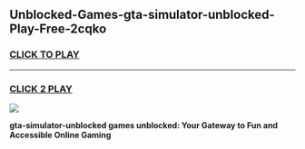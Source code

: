 
## Unblocked-Games-gta-simulator-unblocked-Play-Free-2cqko
<h3>
<a href="https://premium76.site?title=gta-simulator-unblocked&ref=20M">CLICK TO PLAY</a></h3>
<hr>

<h3>
<a href="https://premium76.site?title=gta-simulator-unblocked&ref=20M">CLICK 2 PLAY</a>
  
</h3>

<a href="https://premium76.site?title=gta-simulator-unblocked&ref=19M"><img src="https://clearcache.store/games.png"></a>


**gta-simulator-unblocked games unblocked: Your Gateway to Fun and Accessible Online Gaming**
